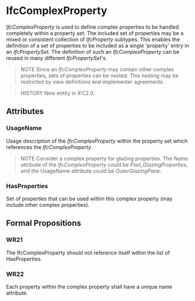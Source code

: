 # IfcComplexProperty

_IfcComplexProperty_ is used to define complex properties to be handled completely within a property set. The included set of properties may be a mixed or consistent collection of _IfcProperty_ subtypes. This enables the definition of a set of properties to be included as a single 'property' entry in an _IfcPropertySet_. The definition of such an _IfcComplexProperty_ can be reused in many different _IfcPropertySet_'s.<!-- end of definition -->

> NOTE Since an _IfcComplexProperty_ may contain other complex properties, sets of properties can be nested. This nesting may be restricted by view definitions and implementer agreements.

> HISTORY New entity in IFC2.0.

## Attributes

### UsageName
Usage description of the _IfcComplexProperty_ within the property set which references the _IfcComplexProperty_.
> NOTE Consider a complex property for glazing properties. The _Name_ attribute of the _IfcComplexProperty_ could be _Pset_GlazingProperties_, and the UsageName attribute could be _OuterGlazingPane_.

### HasProperties
Set of properties that can be used within this complex property (may include other complex properties).

## Formal Propositions

### WR21
The IfcComplexProperty should not reference itself within the list of HasProperties.

### WR22
Each property within the complex property shall have a unique name attribute.
